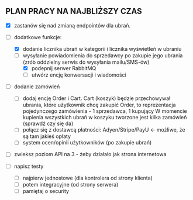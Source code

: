 ## PLAN PRACY NA NAJBLIŻSZY CZAS

 -[x] zastanów się nad zmianą endpointów dla ubrań.

 -[ ] dodatkowe funkcje:
   -[x] dodanie licznika ubrań w kategorii i licznika wyświetleń w ubraniu
   -[ ] wysyłanie powiadomienia do sprzedawcy po zakupie jego ubrania
       (zrób oddzielny serwis do wysyłania mailu/SMS-ów)
     -[x] podepnij serwer RabbitMQ
     -[ ] utwórz encję konwersacji i wiadomości

  -[ ] dodanie zamówień
    -[ ] dodaj encję Order i Cart.
            Cart (koszyk) będzie przechowywał ubrania, które użytkownik chcę zakupić
            Order, to reprezentacja pojedynczego zamówienia - 1 sprzedawca, 1 kupujący
            W momencie kupienia wszystkich ubrań w koszyku tworzone jest kilka zamówień (sprawdź czy się da)
    -[ ] połącz się z dostawcą płatności: Adyen/Stripe/PayU <- możliwe, że są tam jakieś opłaty
    -[ ] system ocen/opinii użytkowników (po zakupie ubrań)

-[ ] zwieksz poziom API na 3 - żeby działało jak strona internetowa

 -[ ] napisz testy
   -[ ] najpierw jednostowe (dla kontrolera od strony klienta)
   -[ ] potem integracyjne (od strony serwera)
   -[ ] pamiętaj o security